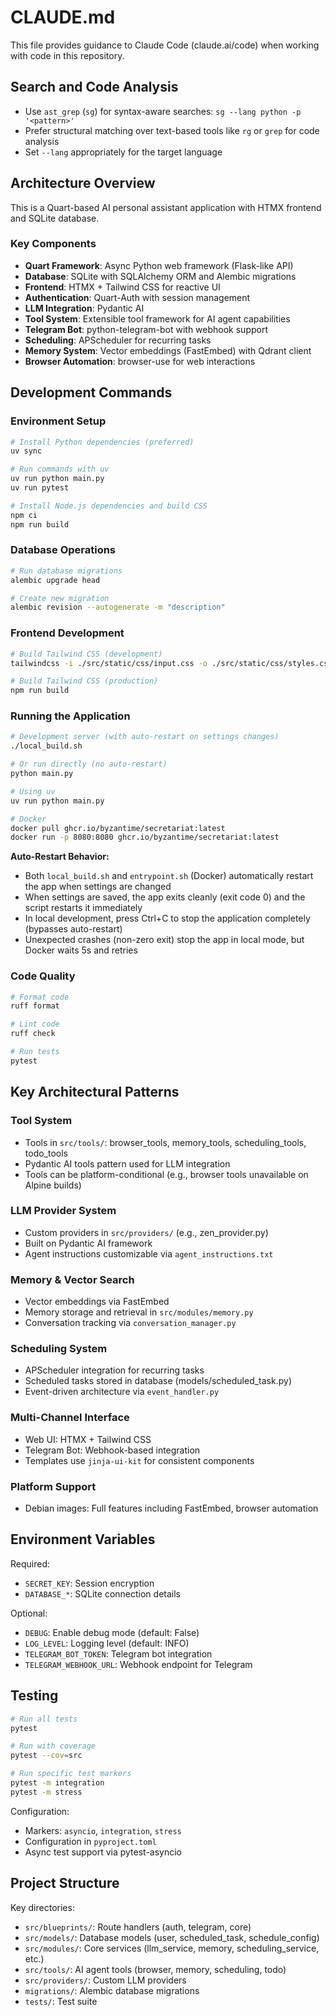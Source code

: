 # CLAUDE.md

This file provides guidance to Claude Code (claude.ai/code) when working with code in this repository.

## Search and Code Analysis

- Use `ast_grep` (`sg`) for syntax-aware searches: `sg --lang python -p '<pattern>'`
- Prefer structural matching over text-based tools like `rg` or `grep` for code analysis
- Set `--lang` appropriately for the target language

## Architecture Overview

This is a Quart-based AI personal assistant application with HTMX frontend and SQLite database.

### Key Components

- **Quart Framework**: Async Python web framework (Flask-like API)
- **Database**: SQLite with SQLAlchemy ORM and Alembic migrations
- **Frontend**: HTMX + Tailwind CSS for reactive UI
- **Authentication**: Quart-Auth with session management
- **LLM Integration**: Pydantic AI
- **Tool System**: Extensible tool framework for AI agent capabilities
- **Telegram Bot**: python-telegram-bot with webhook support
- **Scheduling**: APScheduler for recurring tasks
- **Memory System**: Vector embeddings (FastEmbed) with Qdrant client
- **Browser Automation**: browser-use for web interactions

## Development Commands

### Environment Setup
```bash
# Install Python dependencies (preferred)
uv sync

# Run commands with uv
uv run python main.py
uv run pytest

# Install Node.js dependencies and build CSS
npm ci
npm run build
```

### Database Operations
```bash
# Run database migrations
alembic upgrade head

# Create new migration
alembic revision --autogenerate -m "description"
```

### Frontend Development
```bash
# Build Tailwind CSS (development)
tailwindcss -i ./src/static/css/input.css -o ./src/static/css/styles.css --watch

# Build Tailwind CSS (production)
npm run build
```

### Running the Application
```bash
# Development server (with auto-restart on settings changes)
./local_build.sh

# Or run directly (no auto-restart)
python main.py

# Using uv
uv run python main.py

# Docker
docker pull ghcr.io/byzantime/secretariat:latest
docker run -p 8080:8080 ghcr.io/byzantime/secretariat:latest
```

**Auto-Restart Behavior:**
- Both `local_build.sh` and `entrypoint.sh` (Docker) automatically restart the app when settings are changed
- When settings are saved, the app exits cleanly (exit code 0) and the script restarts it immediately
- In local development, press Ctrl+C to stop the application completely (bypasses auto-restart)
- Unexpected crashes (non-zero exit) stop the app in local mode, but Docker waits 5s and retries

### Code Quality
```bash
# Format code
ruff format

# Lint code
ruff check

# Run tests
pytest
```

## Key Architectural Patterns

### Tool System
- Tools in `src/tools/`: browser_tools, memory_tools, scheduling_tools, todo_tools
- Pydantic AI tools pattern used for LLM integration
- Tools can be platform-conditional (e.g., browser tools unavailable on Alpine builds)

### LLM Provider System
- Custom providers in `src/providers/` (e.g., zen_provider.py)
- Built on Pydantic AI framework
- Agent instructions customizable via `agent_instructions.txt`

### Memory & Vector Search
- Vector embeddings via FastEmbed
- Memory storage and retrieval in `src/modules/memory.py`
- Conversation tracking via `conversation_manager.py`

### Scheduling System
- APScheduler integration for recurring tasks
- Scheduled tasks stored in database (models/scheduled_task.py)
- Event-driven architecture via `event_handler.py`

### Multi-Channel Interface
- Web UI: HTMX + Tailwind CSS
- Telegram Bot: Webhook-based integration
- Templates use `jinja-ui-kit` for consistent components

### Platform Support
- Debian images: Full features including FastEmbed, browser automation

## Environment Variables

Required:
- `SECRET_KEY`: Session encryption
- `DATABASE_*`: SQLite connection details

Optional:
- `DEBUG`: Enable debug mode (default: False)
- `LOG_LEVEL`: Logging level (default: INFO)
- `TELEGRAM_BOT_TOKEN`: Telegram bot integration
- `TELEGRAM_WEBHOOK_URL`: Webhook endpoint for Telegram

## Testing

```bash
# Run all tests
pytest

# Run with coverage
pytest --cov=src

# Run specific test markers
pytest -m integration
pytest -m stress
```

Configuration:
- Markers: `asyncio`, `integration`, `stress`
- Configuration in `pyproject.toml`
- Async test support via pytest-asyncio

## Project Structure

Key directories:
- `src/blueprints/`: Route handlers (auth, telegram, core)
- `src/models/`: Database models (user, scheduled_task, schedule_config)
- `src/modules/`: Core services (llm_service, memory, scheduling_service, etc.)
- `src/tools/`: AI agent tools (browser, memory, scheduling, todo)
- `src/providers/`: Custom LLM providers
- `migrations/`: Alembic database migrations
- `tests/`: Test suite
